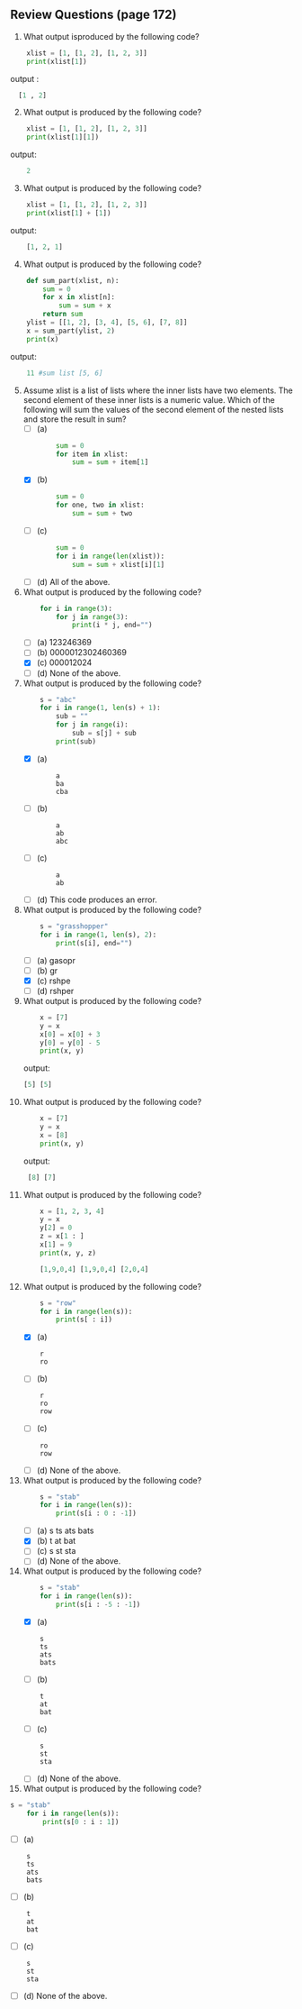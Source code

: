 ## Review Questions (page 172)
1. What output isproduced by the following code?
```py
    xlist = [1, [1, 2], [1, 2, 3]]
    print(xlist[1])
```
output : 
```py
  [1 , 2]
```

2. What output is produced by the following code?
```py
    xlist = [1, [1, 2], [1, 2, 3]]
    print(xlist[1][1])
```
output: 
```py
    2
```
3. What output is produced by the following code?
```py
    xlist = [1, [1, 2], [1, 2, 3]]
    print(xlist[1] + [1])
```
output: 
```py
    [1, 2, 1]
```
4. What output is produced by the following code?
```py
    def sum_part(xlist, n):
        sum = 0
        for x in xlist[n]:
            sum = sum + x
        return sum
    ylist = [[1, 2], [3, 4], [5, 6], [7, 8]]
    x = sum_part(ylist, 2)
    print(x)
```
output: 
```py
    11 #sum list [5, 6]
```
5. Assume xlist is a list of lists where the inner lists have two elements. The second
        element of these inner lists is a numeric value. Which of the following will sum the values 
        of the second element of the nested lists and store the result in sum?
    - [ ] (a) 
    ```py
            sum = 0
            for item in xlist:
                sum = sum + item[1]
    ```    
    - [x] (b) 
    ```py 
            sum = 0
            for one, two in xlist:
                sum = sum + two
    ```
    - [ ] (c) 
    ```py
            sum = 0
            for i in range(len(xlist)):
                sum = sum + xlist[i][1]
    ```
    - [ ] (d) All of the above.

6. What output is produced by the following code?
    ```py
        for i in range(3):
            for j in range(3):
                print(i * j, end="")
    ```
    - [ ] (a) 123246369
    - [ ] (b) 0000012302460369
    - [x] (c) 000012024
    - [ ] (d) None of the above.
7. What output is produced by the following code?
    ```py 
        s = "abc"
        for i in range(1, len(s) + 1):
            sub = ""
            for j in range(i):
                sub = s[j] + sub
            print(sub)
    ```
    - [x] (a) 
    ```       
            a
            ba
            cba
    ```
    - [ ] (b)
    ``` 
            a
            ab
            abc
    ```
    - [ ] (c) 
    ```
            a
            ab
    ```
    - [ ] (d) This code produces an error.
8. What output is produced by the following code?
    ```py
        s = "grasshopper"
        for i in range(1, len(s), 2):
            print(s[i], end="")
    ```
    - [ ] (a) gasopr
    - [ ] (b) gr
    - [x] (c) rshpe
    - [ ] (d) rshper
9. What output is produced by the following code?
    ```py
        x = [7]
        y = x
        x[0] = x[0] + 3
        y[0] = y[0] - 5
        print(x, y)
    ```
    output: 
    ```py
    [5] [5]
    ```
10. What output is produced by the following code?
    ```py
        x = [7]
        y = x
        x = [8]
        print(x, y)
    ```
    output:
    ```py
     [8] [7] 
    ```
11. What output is produced by the following code?
    ```py
        x = [1, 2, 3, 4]
        y = x
        y[2] = 0
        z = x[1 : ]
        x[1] = 9
        print(x, y, z)
    ```
    ```py
        [1,9,0,4] [1,9,0,4] [2,0,4]
    ```
12. What output is produced by the following code?
    ```py
        s = "row"
        for i in range(len(s)):
            print(s[ : i])
    ```
    - [x] (a)
    ```
        r
        ro
    ```
    - [ ] (b)
    ``` 
        r
        ro
        row
    ```
    - [ ] (c)
    ``` 
        ro
        row
    ```
    - [ ] (d) None of the above.
13. What output is produced by the following code?
    ```py
        s = "stab"
        for i in range(len(s)):
            print(s[i : 0 : -1])
    ```
    - [ ] (a) 
        s
        ts
        ats
        bats
    - [x] (b)
        t
        at
        bat
    - [ ] (c)
        s
        st
        sta
    - [ ] (d) None of the above.
14. What output is produced by the following code?
    ```py
        s = "stab"
        for i in range(len(s)):
            print(s[i : -5 : -1])
    ```
    - [x] (a) 
    ```
        s
        ts
        ats
        bats
    ```
    - [ ] (b)
    ```
        t
        at
        bat
    ```
    -  [ ] (c)
    ```
        s
        st
        sta
    ```
    - [ ] (d) None of the above.
15. What output is produced by the following code?
```py
s = "stab"
    for i in range(len(s)):
        print(s[0 : i : 1])
```
- [ ] (a) 
```
    s
    ts
    ats
    bats
```
- [ ] (b)
```
    t
    at
    bat
```
- [ ] (c)
```
    s
    st
    sta
```
- [ ] (d) None of the above.